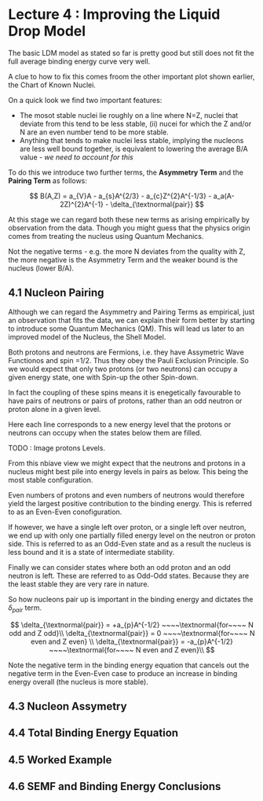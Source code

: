 # Lecture 4 : Improving the Liquid Drop Model

The basic LDM model as stated so far is pretty good but still does not fit the full average binding energy curve very well.

A clue to how to fix this comes froom the other important plot shown earlier, the Chart of Known Nuclei. 

On a quick look we find two important features:
- The mosot stable nuclei lie roughly on a line where N=Z, nuclei that deviate from this tend to be less stable, (ii) nucei for which the Z and/or N are an even number tend to be more stable.
- Anything that tends to make nuclei less stable, implying the nucleons are less well bound together, is equivalent to lowering the average B/A value - *we need to account for this*

To do this we introduce two further terms, the **Asymmetry Term** and the **Pairing Term** as follows:

$$
B(A,Z) = a_{V}A - a_{s}A^{2/3} - a_{c}Z^{2}A^{-1/3} - a_a(A-2Z)^{2}A^{-1} - \delta_{\textnormal{pair}}
$$

At this stage we can regard both these new terms as arising empirically by observation from the data. Though you might guess that the physics origin comes from treating the nucleus using Quantum Mechanics.

Not the negative terms - e.g. the more N deviates from the quality with Z, the more negative is the Asymmetry Term and the weaker bound is the nucleus (lower B/A).


## 4.1 Nucleon Pairing

Although we can regard the Asymmetry and Pairing Terms as empirical, just an observation that fits the data, we can explain their form better by starting to introduce some Quantum Mechanics (QM). This will lead us later to an improved model of the Nucleus, the Shell Model.

Both protons and neutrons are Fermions, i.e. they have Assymetric Wave Functionos and spin =1/2. Thus they obey the Pauli Exclusion Principle. So we would expect that only two protons (or two neutrons) can occupy a given energy state, one with Spin-up the other Spin-down.

In fact the coupling of these spins means it is enegetically favourable to have pairs of neutrons or pairs of protons, rather than an odd neutron or proton alone in a given level.

Here each line corresponds to a new energy level that the protons or neutrons can occupy when the states below them are filled.

TODO : Image protons Levels.

From this nbiave view we might expect that the neutrons and protons in a nucleus might best pile into energy levels in pairs as below. This being the most stable configuration. 

Even numbers of protons and even numbers of neutrons would therefore yield the largest positive contribution to the binding energy. This is referred to as an Even-Even conofiguration.

If however, we have a single left over proton, or a single left over neutron, we end up with only one partially filled energy level on the neutron or proton side. This is referred to as an Odd-Even state and as a result the nucleus is less bound and it is a state of intermediate stability.

Finally we can consider states where both an odd proton and an odd neutron is left. These are referred to as Odd-Odd states. Because they are the least stable they are very rare in nature.

So how nucleons pair up is important in the binding energy and dictates the $\delta_{pair}$ term. 

$$
\delta_{\textnormal{pair}} = +a_{p}A^{-1/2} ~~~~\textnormal{for~~~~ N odd and Z odd}\\
\delta_{\textnormal{pair}} = 0 ~~~~\textnormal{for~~~~ N even and Z even} \\
\delta_{\textnormal{pair}} = -a_{p}A^{-1/2} ~~~~\textnormal{for~~~~ N even and Z even}\\
$$

Note the negative term in the binding energy equation that cancels out the negative term in the Even-Even case to produce an increase in binding energy overall (the nucleus is more stable).




## 4.3 Nucleon Assymetry



## 4.4 Total Binding Energy Equation



## 4.5 Worked Example



## 4.6 SEMF and Binding Energy Conclusions